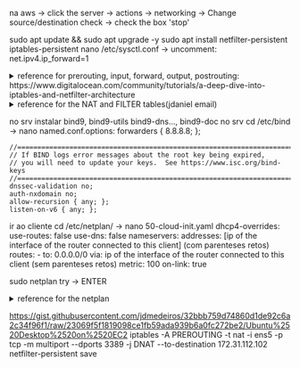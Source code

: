 na aws -> click the server -> actions -> networking -> Change source/destination check -> check the box 'stop'

sudo apt update && sudo apt upgrade -y
sudo apt install netfilter-persistent iptables-persistent
nano /etc/sysctl.conf -> uncomment: net.ipv4.ip_forward=1

<details>
  <summary>reference for prerouting, input, forward, output, postrouting: https://www.digitalocean.com/community/tutorials/a-deep-dive-into-iptables-and-netfilter-architecture</summary>
  <br>
  + prerouting: NAT -> change ip of the packet before entering the router
  + postrouting: NAT -> change ip of the packet after entering the router | e.g client wants to access http server on the internet, the source ip changes to the public ip of the router
  + input: FILTER(like acl) -> filters packets(IP can be public or private i think) that are going to enter any of the router's ports/IPs
  + output: FILTER(like acl) -> filters packets(IP can be public or private i think) that are now located in the router, and are destined to an IP that is not router's
  + forward: FILTER(like acl) -> like an extended acl? idk
</details>


<details>
<summary>reference for the NAT and FILTER tables(jdaniel email)</summary>
<br>
# Generated by iptables-save v1.6.0 on Thu Nov 24 23:42:12 2020
*filter
:INPUT DROP [0:0]
:FORWARD DROP [0:0]
:OUTPUT DROP [0:0]
-A INPUT -p tcp -m tcp --dport 22 -m state --state NEW,ESTABLISHED -j ACCEPT
-A INPUT -p tcp -m tcp --sport 22 -m state --state ESTABLISHED -j ACCEPT
-A INPUT -p icmp -m icmp --icmp-type 0 -m state --state RELATED,ESTABLISHED -j ACCEPT
-A INPUT -s 10.0.0.0/30 -p icmp -m icmp --icmp-type 8 -m state --state NEW,RELATED,ESTABLISHED -j ACCEPT
-A INPUT -m limit --limit 3/min -j LOG --log-prefix "IPTABLES:INPUT:Denied: " --log-level 7
-A INPUT -j REJECT --reject-with icmp-port-unreachable
-A FORWARD -d 172.16.0.2/32 -p tcp -m tcp --dport 443 -m state --state NEW,ESTABLISHED -j ACCEPT
-A FORWARD -s 172.16.0.2/32 -p tcp -m tcp --sport 443 -m state --state ESTABLISHED -j ACCEPT
-A FORWARD -d 192.168.0.2/32 -p tcp -m tcp --dport 443 -m state --state NEW,ESTABLISHED -j ACCEPT
-A FORWARD -s 192.168.0.2/32 -p tcp -m tcp --sport 443 -m state --state ESTABLISHED -j ACCEPT
-A FORWARD -s 172.16.0.0/30 -d 192.168.0.2/32 -p tcp -m tcp --dport 80 -m state --state NEW,ESTABLISHED -j ACCEPT
-A FORWARD -s 192.168.0.2/32 -d 172.16.0.0/30 -p tcp -m tcp --sport 80 -m state --state ESTABLISHED -j ACCEPT
-A FORWARD -d 10.0.0.0/30 -p tcp -m tcp --sport 80 -m state --state ESTABLISHED -j ACCEPT
-A FORWARD -s 10.0.0.0/30 -p tcp -m tcp --dport 80 -m state --state NEW,ESTABLISHED -j ACCEPT
-A FORWARD -d 10.0.0.0/30 -p tcp -m tcp --sport 20 -m state --state NEW,ESTABLISHED -j ACCEPT
-A FORWARD -s 10.0.0.0/30 -p tcp -m tcp --dport 20 -m state --state ESTABLISHED -j ACCEPT
-A FORWARD -d 10.0.0.0/30 -p tcp -m tcp --sport 21 -m state --state ESTABLISHED -j ACCEPT
-A FORWARD -s 10.0.0.0/30 -p tcp -m tcp --dport 21 -m state --state NEW,ESTABLISHED -j ACCEPT
-A FORWARD -d 10.0.0.0/30 -p tcp -m tcp --dport 22 -m state --state NEW,ESTABLISHED -j ACCEPT
-A FORWARD -s 10.0.0.0/30 -p tcp -m tcp --sport 22 -m state --state ESTABLISHED -j ACCEPT
-A FORWARD -s 10.0.0.0/30 -p icmp -m icmp --icmp-type 8 -m state --state NEW,RELATED,ESTABLISHED -j ACCEPT
-A FORWARD -d 10.0.0.0/30 -p icmp -m icmp --icmp-type 0 -m state --state RELATED,ESTABLISHED -j ACCEPT
-A FORWARD -s 172.16.0.0/30 -d 192.168.0.0/30 -p icmp -m icmp --icmp-type 8 -m state --state NEW,RELATED,ESTABLISHED -j ACCEPT
-A FORWARD -s 192.168.0.0/30 -d 172.16.0.0/30 -p icmp -m icmp --icmp-type 0 -m state --state RELATED,ESTABLISHED -j ACCEPT
-A FORWARD -d 10.0.0.0/30 -p udp -m udp --sport 53 -m state --state ESTABLISHED -j ACCEPT
-A FORWARD -s 10.0.0.0/30 -p udp -m udp --dport 53 -m state --state NEW,ESTABLISHED -j ACCEPT
-A FORWARD -m limit --limit 3/min -j LOG --log-prefix "iptables_FORWARD_denied: " --log-level 7
-A FORWARD -j REJECT --reject-with icmp-port-unreachable
-A OUTPUT -p icmp -m icmp --icmp-type 8 -m state --state NEW,RELATED,ESTABLISHED -j ACCEPT
-A OUTPUT -d 10.0.0.0/30 -p icmp -m icmp --icmp-type 0 -m state --state RELATED,ESTABLISHED -j ACCEPT
-A OUTPUT -p icmp -m icmp --icmp-type 0 -m state --state NEW,RELATED,ESTABLISHED -j ACCEPT
-A OUTPUT -p tcp -m tcp --sport 22 -m state --state ESTABLISHED -j ACCEPT
-A OUTPUT -p tcp -m tcp --dport 22 -m state --state NEW,ESTABLISHED -j ACCEPT
-A OUTPUT -m limit --limit 3/min -j LOG --log-prefix "IPTABLES:FORWARD:Denied: " --log-level 7
-A OUTPUT -j REJECT --reject-with icmp-port-unreachable
COMMIT
# Completed on Thu Nov 24 23:42:12 2020


#
# Outros exemplos - situações específicas
#
#bloquear tudo
iptables –P INPUT DROP
iptables –P OUTPUT DROP
iptables –P FORWARD DROP

#Para conseguir ter acesso a si mesmo
iptables –A INPUT –i lo –j ACCEPT
iptables –A OUTPUT –o lo –j ACCEPT

#Permitir ICMP
iptables -A INPUT -p icmp  -j ACCEPT
iptables -A OUTPUT -p icmp -j ACCEPT
iptables -A FORWARD -p icmp -j ACCEPT

#Permitir Regra Individual
iptables –A INPUT -i * –p tcp –-dport * -m state --state NEW,RELATED,ESTABLISHED -j ACCEPT
iptables –A OUTPUT -o * –p tcp –-sport * –m state --state RELATED,ESTABLISHED –j ACCEPT

iptables –A FORWARD -i * –p tcp –-dport * -m state --state NEW,RELATED,ESTABLISHED -j ACCEPT
iptables –A FORWARD -o * –p tcp –-sport * –m state --state RELATED,ESTABLISHED –j ACCEPT
iptables –A FORWARD -i * –p tcp –-dport * -m state --state RELATED,ESTABLISHED -j ACCEPT
iptables –A FORWARD -o * –p tcp –-sport * –m state --state NEW,RELATED,ESTABLISHED –j ACCEPT


#Permitir Regras de Múltiplas Portas
iptables -A INPUT -p tcp/udp -i interface -m  multiport --dport X,X,X,X,X  -m state --state NEW,RELATED,ESTABLISHED -j ACCEPT
iptables -A OUTPUT -p tcp/udp -o interface -m  multiport --sport X,X,X,X,X -m state --state RELATED,ESTABLISHED -j ACCEPT

iptables -A FORWARD -p tcp/udp -i interface -m  multiport --dport X,X,X,X,X  -m state --state NEW,RELATED,ESTABLISHED -j ACCEPT
iptables -A FORWARD -p tcp/udp -o interface -m  multiport --sport X,X,X,X,X -m state --state RELATED,ESTABLISHED -j ACCEPT
iptables -A FORWARD -p tcp/udp -i interface -m  multiport --dport X,X,X,X,X  -m state --state RELATED,ESTABLISHED -j ACCEPT
iptables -A FORWARD -p tcp/udp -o interface -m  multiport --sport X,X,X,X,X -m state --state NEW,RELATED,ESTABLISHED -j ACCEPT

#NAT/PAT - OUTSIDE
iptables -t nat -A POSTROUTING -o interface -j MASCARADE

#NAT - INSIDE - PORT FORWADING - Múltiplas Portas
iptables -t nat -A PREROUTING -i interface -p tcp/udp -m multiport --dport X,X,X,X -j DNAT --to-destination X.X.X.X  

#NAT - INSIDE - PORT FORWADING - Portas Individuais
iptables -t nat -A PREROUTING -i interface -p tcp/udp --dport X -j DNAT --to-destination X.X.X.X

#NAT - INSIDE - PORT FORWADING - Encaminhar todo o tráfico
iptables -t nat -A PREROUTING -i interface -j DNAT --to-destination X.X.X.X

apt-get install netfilter-persistent iptables-persistent

netfilter-persistent flush - limpa a memória e coloca todas as tables [filter, net, raw, mangle, security] em ACCEPT
netfilter-persistent reload - copia de /etc/iptables/rules.v4 para a memória
netfilter-persistent save  - Uso este comando para guardar em /etc/iptables/rules.v4 as regras da firewall que estão em memória

#Criar Falso Servidor de Echo - TCP
socat -v tcp-l:1234,fork exec:'/bin/cat' &
#Criar Falso Servidor de Echo - TCP
socat -v udp-l:1234,fork exec:'/bin/cat' &

#Testar Portas de Servidor - TCP
netcat -u host port
#Testar Portas de Servidor - UDP
netcat -u host port

cd /proc
find . | grep vlan
ipv4.conf.ens33.proxy_arp_pvlan=1
</details>

no srv instalar bind9, bind9-utils bind9-dns..., bind9-doc
no srv cd /etc/bind -> nano named.conf.options:
    forwarders {
            8.8.8.8;
    };

    //========================================================================
    // If BIND logs error messages about the root key being expired,
    // you will need to update your keys.  See https://www.isc.org/bind-keys
    //========================================================================
    dnssec-validation no;
    auth-nxdomain no;
    allow-recursion { any; };
    listen-on-v6 { any; };

ir ao cliente cd /etc/netplan/ -> nano 50-cloud-init.yaml
            dhcp4-overrides:
            use-routes: false
            use-dns: false
            nameservers:
                addresses: [ip of the interface of the router connected to this client] (com parenteses retos)
            routes:
            - to: 0.0.0.0/0
              via: ip of the interface of the router connected to this client (sem parenteses retos)
              metric: 100
              on-link: true    

sudo netplan try -> ENTER

<details>
  <summary>reference for the netplan</summary>
 <br>
   root@fw:/etc/netplan# cat 50-cloud-init.yaml 
# This file is generated from information provided by the datasource.  Changes
# to it will not persist across an instance reboot.  To disable cloud-init's
# network configuration capabilities, write a file
# /etc/cloud/cloud.cfg.d/99-disable-network-config.cfg with the following:
# network: {config: disabled}
network:
    ethernets:
        eth0:
            dhcp4: true
            dhcp4-overrides:
                route-metric: 100
            dhcp6: false
            match:
                macaddress: 0a:0f:ec:f2:19:5b
            set-name: eth0
        eth1:
            dhcp4: true
            dhcp4-overrides:
                route-metric: 200
            dhcp6: false
            match:
                macaddress: 0a:19:88:8e:0d:d7
            set-name: eth1
        eth2:
            dhcp4: true
            dhcp4-overrides:
                route-metric: 300
            dhcp6: false
            match:
                macaddress: 0a:c9:85:69:e1:d3
            set-name: eth2
    version: 2
#---------------------------------------------
ubuntu@west:~$ cat /etc/netplan/50-cloud-init.yaml 
# This file is generated from information provided by the datasource.  Changes
# to it will not persist across an instance reboot.  To disable cloud-init's
# network configuration capabilities, write a file
# /etc/cloud/cloud.cfg.d/99-disable-network-config.cfg with the following:
# network: {config: disabled}
network:
    ethernets:
        eth0:
            dhcp4: true
            dhcp6: false
            dhcp4-overrides:
                use-routes: false
                use-dns: false
            nameservers:
                addresses: [8.8.8.8]
            routes:
            - to: 0.0.0.0/0
              via: 192.168.0.40
              metric: 100
              on-link: true
            match:
                macaddress: 0a:23:28:98:bb:e9
            set-name: eth0
    version: 2
ubuntu@west:~$ 

ubuntu@east:~$ cat /etc/netplan/50-cloud-init.yaml 
# This file is generated from information provided by the datasource.  Changes
# to it will not persist across an instance reboot.  To disable cloud-init's
# network configuration capabilities, write a file
# /etc/cloud/cloud.cfg.d/99-disable-network-config.cfg with the following:
# network: {config: disabled}
network:
    ethernets:
        eth0:
            dhcp4: true
            dhcp6: false
            dhcp4-overrides:
                use-routes: false
                use-dns: false
            nameservers:
                addresses: [8.8.8.8]
            routes:
            - to: 0.0.0.0/0
              via: 192.168.0.80
              metric: 100
              on-link: true
            match:
                macaddress: 0a:d6:96:d7:8f:e9
            set-name: eth0
    version: 2
</details>


https://gist.githubusercontent.com/jdmedeiros/32bbb759d74860d1de92c6a2c34f96f1/raw/23069f5f1819098ce1fb59ada939b6a0fc272be2/Ubuntu%2520Desktop%2520on%2520EC2
iptables -A PREROUTING -t nat -i ens5 -p tcp -m multiport --dports 3389 -j DNAT --to-destination 172.31.112.102
netfilter-persistent save 
